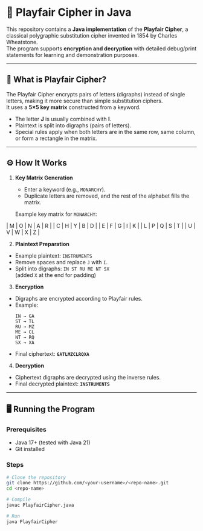 # 🔐 Playfair Cipher in Java

This repository contains a **Java implementation** of the **Playfair Cipher**, a classical polygraphic substitution cipher invented in 1854 by Charles Wheatstone.  
The program supports **encryption and decryption** with detailed debug/print statements for learning and demonstration purposes.

---

## 📖 What is Playfair Cipher?

The Playfair Cipher encrypts pairs of letters (digraphs) instead of single letters, making it more secure than simple substitution ciphers.  
It uses a **5×5 key matrix** constructed from a keyword.  
- The letter **J** is usually combined with **I**.  
- Plaintext is split into digraphs (pairs of letters).  
- Special rules apply when both letters are in the same row, same column, or form a rectangle in the matrix.

---

## ⚙️ How It Works

1. **Key Matrix Generation**
   - Enter a keyword (e.g., `MONARCHY`).  
   - Duplicate letters are removed, and the rest of the alphabet fills the matrix.  

   Example key matrix for `MONARCHY`:

| M | O | N | A | R |
| C | H | Y | B | D |
| E | F | G | I | K |
| L | P | Q | S | T |
| U | V | W | X | Z |


   
2. **Plaintext Preparation**
- Example plaintext: `INSTRUMENTS`  
- Remove spaces and replace `J` with `I`.  
- Split into digraphs: `IN ST RU ME NT SX`  
  (added `X` at the end for padding)

3. **Encryption**
- Digraphs are encrypted according to Playfair rules.  
- Example:  
  ```
  IN → GA
  ST → TL
  RU → MZ
  ME → CL
  NT → RQ
  SX → XA
  ```
- Final ciphertext: **`GATLMZCLRQXA`**

4. **Decryption**
- Ciphertext digraphs are decrypted using the inverse rules.  
- Final decrypted plaintext: **`INSTRUMENTS`**

---

## 🖥️ Running the Program

### Prerequisites
- Java 17+ (tested with Java 21)
- Git installed

### Steps
```bash
# Clone the repository
git clone https://github.com/<your-username>/<repo-name>.git
cd <repo-name>

# Compile
javac PlayfairCipher.java

# Run
java PlayfairCipher
